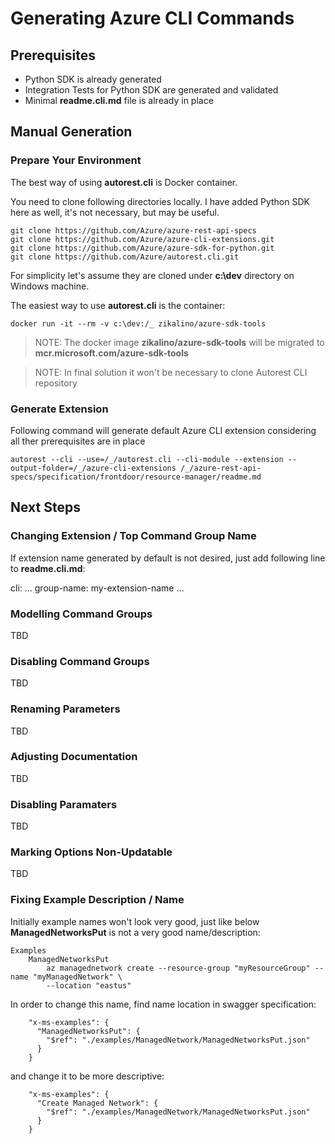 # Generating Azure CLI Commands

## Prerequisites

- Python SDK is already generated
- Integration Tests for Python SDK are generated and validated
- Minimal **readme.cli.md** file is already in place

## Manual Generation

### Prepare Your Environment

The best way of using **autorest.cli** is Docker container.

You need to clone following directories locally. I have added Python SDK here as well, it's not necessary, but may be useful.

    git clone https://github.com/Azure/azure-rest-api-specs
    git clone https://github.com/Azure/azure-cli-extensions.git
    git clone https://github.com/Azure/azure-sdk-for-python.git
    git clone https://github.com/Azure/autorest.cli.git

For simplicity let's assume they are cloned under **c:\dev** directory on Windows machine.

The easiest way to use **autorest.cli** is the container:

    docker run -it --rm -v c:\dev:/_ zikalino/azure-sdk-tools

>NOTE: The docker image **zikalino/azure-sdk-tools** will be migrated to **mcr.microsoft.com/azure-sdk-tools**

>NOTE: In final solution it won't be necessary to clone Autorest CLI repository

### Generate Extension

Following command will generate default Azure CLI extension considering all ther prerequisites are in place

    autorest --cli --use=/_/autorest.cli --cli-module --extension --output-folder=/_/azure-cli-extensions /_/azure-rest-api-specs/specification/frontdoor/resource-manager/readme.md


## Next Steps

### Changing Extension / Top Command Group Name

If extension name generated by default is not desired, just add following line to **readme.cli.md**:

  cli:
    ...
    group-name: my-extension-name
    ...

### Modelling Command Groups

TBD

### Disabling Command Groups

TBD

### Renaming Parameters

TBD

### Adjusting Documentation

TBD

### Disabling Paramaters

TBD

### Marking Options Non-Updatable

TBD

### Fixing Example Description / Name

Initially example names won't look very good, just like below **ManagedNetworksPut** is not a very good name/description:

    Examples
        ManagedNetworksPut
            az managednetwork create --resource-group "myResourceGroup" --name "myManagedNetwork" \
            --location "eastus"

In order to change this name, find name location in swagger specification:

        "x-ms-examples": {
          "ManagedNetworksPut": {
            "$ref": "./examples/ManagedNetwork/ManagedNetworksPut.json"
          }
        }

and change it to be more descriptive:

        "x-ms-examples": {
          "Create Managed Network": {
            "$ref": "./examples/ManagedNetwork/ManagedNetworksPut.json"
          }
        }


